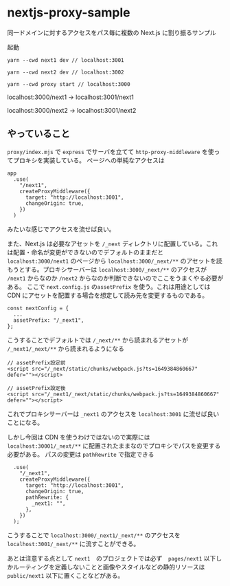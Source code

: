 # nextjs-proxy-sample

同一ドメインに対するアクセスをパス毎に複数の Next.js に割り振るサンプル

起動

```
yarn --cwd next1 dev // localhost:3001

yarn --cwd next2 dev // localhost:3002

yarn --cwd proxy start // localhost:3000
```

localhost:3000/next1 → localhost:3001/next1

localhost:3000/next2 → localhost:3001/next2

## やっていること

`proxy/index.mjs` で `express` でサーバを立てて `http-proxy-middleware` を使ってプロキシを実装している。
ページへの単純なアクセスは

```
app
  .use(
    "/next1",
    createProxyMiddleware({
      target: "http://localhost:3001",
      changeOrigin: true,
    })
  )
```

みたいな感じでアクセスを流せば良い。

また、Next.js は必要なアセットを `/_next` ディレクトリに配置している。これは配置・命名が変更ができないのでデフォルトのままだと `localhost:3000/next1` のページから `localhost:3000/_next/**` のアセットを読もうとする。プロキシサーバーは `localhost:3000/_next/**` のアクセスが `/next1` からなのか `/next2` からなのか判断できないのでここをうまくやる必要がある。 ここで `next.config.js` の`assetPrefix` を使う。これは用途としては CDN にアセットを配置する場合を想定して読み先を変更するものである。

```
const nextConfig = {
  ...
  assetPrefix: "/_next1",
};

```

こうすることでデフォルトでは `/_next/**` から読まれるアセットが `/_next1/_next/**` から読まれるようになる

```
// assetPrefix設定前
<script src="/_next/static/chunks/webpack.js?ts=1649384860667" defer=""></script>

// assetPrefix設定後
<script src="/_next1/_next/static/chunks/webpack.js?ts=1649384860667" defer=""></script>
```

これでプロキシサーバーは `_next1` のアクセスを `localhost:3001` に流せば良いことになる。

しかし今回は CDN を使うわけではないので実際には `localhost:30001/_next/**` に配置されたままなのでプロキシでパスを変更する必要がある。
パスの変更は `pathRewrite` で指定できる

```
  .use(
    "/_next1",
    createProxyMiddleware({
      target: "http://localhost:3001",
      changeOrigin: true,
      pathRewrite: {
        _next1: "",
      },
    })
  );
```

こうすることで `localhost:3000/_next1/_next/**` のアクセスを `localhost:3001/_next/**` に流すことができる。

あとは注意する点として `next1`　のプロジェクトでは必ず　`pages/next1` 以下しかルーティングを定義しないことと画像やスタイルなどの静的リソースは `public/next1` 以下に置くことなどがある。
